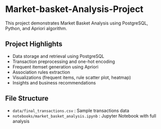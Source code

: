 # Market-basket-Analysis-Project
This project demonstrates Market Basket Analysis using PostgreSQL, Python, and Apriori algorithm.

## Project Highlights

- Data storage and retrieval using PostgreSQL
- Transaction preprocessing and one-hot encoding
- Frequent itemset generation using Apriori
- Association rules extraction
- Visualizations (frequent items, rule scatter plot, heatmap)
- Insights and business recommendations

## File Structure

- `data/final_transactions.csv` : Sample transactions data
- `notebooks/market_basket_analysis.ipynb` : Jupyter Notebook with full analysis
